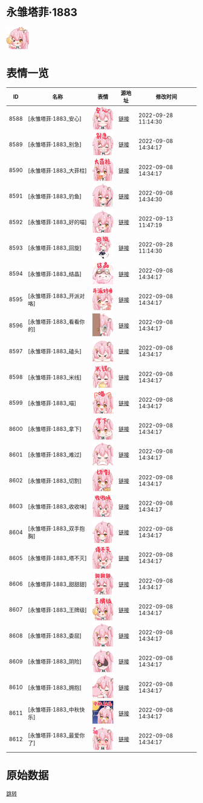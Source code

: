 # 永雏塔菲·1883

<img src="./cover.png" height="60" alt="cover" />

# 表情一览

|ID|名称|表情|源地址|修改时间|
|----|----|----|----|----|
|8588|[永雏塔菲·1883_安心]|<img src="./pic/008588_%5B永雏塔菲·1883_安心%5D.png" height="60" alt="安心"/>|[链接](http://i0.hdslb.com/bfs/emote/2ac730a76fcbf02fc6f32a5fbe13f2416471f086.png)|2022-09-28 11:14:30|
|8589|[永雏塔菲·1883_别急]|<img src="./pic/008589_%5B永雏塔菲·1883_别急%5D.png" height="60" alt="别急"/>|[链接](http://i0.hdslb.com/bfs/emote/8117d0f55737482b083558c7a8c723d7d2d1fd8c.png)|2022-09-08 14:34:17|
|8590|[永雏塔菲·1883_大菲柱]|<img src="./pic/008590_%5B永雏塔菲·1883_大菲柱%5D.png" height="60" alt="大菲柱"/>|[链接](http://i0.hdslb.com/bfs/emote/ed776a1067873cc4e21af88485aa3d7ca4c89c8a.png)|2022-09-08 14:34:17|
|8591|[永雏塔菲·1883_钓鱼]|<img src="./pic/008591_%5B永雏塔菲·1883_钓鱼%5D.png" height="60" alt="钓鱼"/>|[链接](http://i0.hdslb.com/bfs/emote/af0b2f03b3c6caceb6135a9d366d3222547f563a.png)|2022-09-08 14:34:30|
|8592|[永雏塔菲·1883_好的喵]|<img src="./pic/008592_%5B永雏塔菲·1883_好的喵%5D.png" height="60" alt="好的喵"/>|[链接](http://i0.hdslb.com/bfs/emote/be08c7ee27c0c034f90f7771ddc53cc1e4ff4cf1.png)|2022-09-13 11:47:19|
|8593|[永雏塔菲·1883_回旋]|<img src="./pic/008593_%5B永雏塔菲·1883_回旋%5D.png" height="60" alt="回旋"/>|[链接](http://i0.hdslb.com/bfs/emote/b3937dd3b456dfe956f6ca57fb207505009ff935.png)|2022-09-28 11:14:30|
|8594|[永雏塔菲·1883_结晶]|<img src="./pic/008594_%5B永雏塔菲·1883_结晶%5D.png" height="60" alt="结晶"/>|[链接](http://i0.hdslb.com/bfs/emote/1747fb54bbff35ae93ebe0b7f299a547cf012c25.png)|2022-09-08 14:34:17|
|8595|[永雏塔菲·1883_开派对咯]|<img src="./pic/008595_%5B永雏塔菲·1883_开派对咯%5D.png" height="60" alt="开派对咯"/>|[链接](http://i0.hdslb.com/bfs/emote/8341bd35858e10249ee0513b5a5cdc48f60c163c.png)|2022-09-08 14:34:17|
|8596|[永雏塔菲·1883_看看你的]|<img src="./pic/008596_%5B永雏塔菲·1883_看看你的%5D.png" height="60" alt="看看你的"/>|[链接](http://i0.hdslb.com/bfs/emote/80b58a966b2fae65c9440102643edc428776f506.png)|2022-09-08 14:34:17|
|8597|[永雏塔菲·1883_磕头]|<img src="./pic/008597_%5B永雏塔菲·1883_磕头%5D.png" height="60" alt="磕头"/>|[链接](http://i0.hdslb.com/bfs/emote/2679a8d4df770cbff29ac50f6f3b62fb082c023e.png)|2022-09-08 14:34:17|
|8598|[永雏塔菲·1883_米线]|<img src="./pic/008598_%5B永雏塔菲·1883_米线%5D.png" height="60" alt="米线"/>|[链接](http://i0.hdslb.com/bfs/emote/b251497ec65867988f8ef7a86923eaef13a3db9f.png)|2022-09-08 14:34:17|
|8599|[永雏塔菲·1883_喵]|<img src="./pic/008599_%5B永雏塔菲·1883_喵%5D.png" height="60" alt="喵"/>|[链接](http://i0.hdslb.com/bfs/emote/dad0e4b01178aadd167b5211cd8a428c95c10f99.png)|2022-09-08 14:34:17|
|8600|[永雏塔菲·1883_拿下]|<img src="./pic/008600_%5B永雏塔菲·1883_拿下%5D.png" height="60" alt="拿下"/>|[链接](http://i0.hdslb.com/bfs/emote/5efc617cca073e76aa06d2dd0f7f14934f5addb8.png)|2022-09-08 14:34:17|
|8601|[永雏塔菲·1883_难过]|<img src="./pic/008601_%5B永雏塔菲·1883_难过%5D.png" height="60" alt="难过"/>|[链接](http://i0.hdslb.com/bfs/emote/ad3118a14dc79f64b9351d91b8b27572b2f4bdb6.png)|2022-09-08 14:34:17|
|8602|[永雏塔菲·1883_切割]|<img src="./pic/008602_%5B永雏塔菲·1883_切割%5D.png" height="60" alt="切割"/>|[链接](http://i0.hdslb.com/bfs/emote/a29781d6985ea8480edff91e71322733f8bdfbd8.png)|2022-09-08 14:34:17|
|8603|[永雏塔菲·1883_收收味]|<img src="./pic/008603_%5B永雏塔菲·1883_收收味%5D.png" height="60" alt="收收味"/>|[链接](http://i0.hdslb.com/bfs/emote/572e3a9030b9eb04594d85c693f0280baa2865bd.png)|2022-09-08 14:34:17|
|8604|[永雏塔菲·1883_双手抱胸]|<img src="./pic/008604_%5B永雏塔菲·1883_双手抱胸%5D.png" height="60" alt="双手抱胸"/>|[链接](http://i0.hdslb.com/bfs/emote/e2417010f06a2d0bbc0d2fec10cf04c80a05007b.png)|2022-09-08 14:34:17|
|8605|[永雏塔菲·1883_塔不灭]|<img src="./pic/008605_%5B永雏塔菲·1883_塔不灭%5D.png" height="60" alt="塔不灭"/>|[链接](http://i0.hdslb.com/bfs/emote/8625859266ef174736c59e2fa63c8af51e49462d.png)|2022-09-08 14:34:17|
|8606|[永雏塔菲·1883_甜甜甜]|<img src="./pic/008606_%5B永雏塔菲·1883_甜甜甜%5D.png" height="60" alt="甜甜甜"/>|[链接](http://i0.hdslb.com/bfs/emote/8c554ebe0e2555581de082668769b97a4966cf01.png)|2022-09-08 14:34:17|
|8607|[永雏塔菲·1883_王牌级]|<img src="./pic/008607_%5B永雏塔菲·1883_王牌级%5D.png" height="60" alt="王牌级"/>|[链接](http://i0.hdslb.com/bfs/emote/2b4df39580ad15d899fbc464f7fa51a391fe2b31.png)|2022-09-08 14:34:17|
|8608|[永雏塔菲·1883_委屈]|<img src="./pic/008608_%5B永雏塔菲·1883_委屈%5D.png" height="60" alt="委屈"/>|[链接](http://i0.hdslb.com/bfs/emote/c65e6c6712de8225a6be9a2085bfaeffc27db802.png)|2022-09-08 14:34:17|
|8609|[永雏塔菲·1883_阴险]|<img src="./pic/008609_%5B永雏塔菲·1883_阴险%5D.png" height="60" alt="阴险"/>|[链接](http://i0.hdslb.com/bfs/emote/18115abf8b49aa47838b20f175ca780d395585b1.png)|2022-09-08 14:34:17|
|8610|[永雏塔菲·1883_拥抱]|<img src="./pic/008610_%5B永雏塔菲·1883_拥抱%5D.png" height="60" alt="拥抱"/>|[链接](http://i0.hdslb.com/bfs/emote/84c5c00fb9d1e03630fbb4f8919f829abe9bbfad.png)|2022-09-08 14:34:17|
|8611|[永雏塔菲·1883_中秋快乐]|<img src="./pic/008611_%5B永雏塔菲·1883_中秋快乐%5D.png" height="60" alt="中秋快乐"/>|[链接](http://i0.hdslb.com/bfs/emote/23efeef40e6d48c454296cdc4b96b84b69c53af5.png)|2022-09-08 14:34:17|
|8612|[永雏塔菲·1883_最爱你了]|<img src="./pic/008612_%5B永雏塔菲·1883_最爱你了%5D.png" height="60" alt="最爱你了"/>|[链接](http://i0.hdslb.com/bfs/emote/89681bc8d2870db0635fb4f0acc310a999d43401.png)|2022-09-08 14:34:17|

# 原始数据

[跳转](./raw.json)

